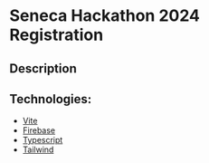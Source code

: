 # Seneca Hackathon 2024 Registration
## Description
## Technologies:
- [Vite](https://vitejs.dev/)
- [Firebase](https://firebase.google.com/)
- [Typescript](https://www.typescriptlang.org/)
- [Tailwind](https://tailwindcss.com/)
